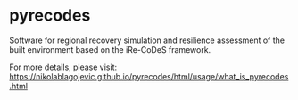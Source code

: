 # pyrecodes
Software for regional recovery simulation and resilience assessment of the built environment based on the iRe-CoDeS framework.

For more details, please visit: https://nikolablagojevic.github.io/pyrecodes/html/usage/what_is_pyrecodes.html
